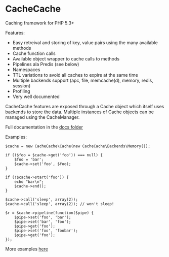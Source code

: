 # CacheCache

Caching framework for PHP 5.3+

Features:

-   Easy retreival and storing of key, value pairs using the many available methods
-   Cache function calls
-   Available object wrapper to cache calls to methods
-   Pipelines ala Predis (see below)
-   Namespaces
-   TTL variations to avoid all caches to expire at the same time
-   Multiple backends support (apc, file, memcache(d), memory, redis, session)
-   Profiling
-   Very well documented

CacheCache features are exposed through a Cache object which itself uses backends to store the data.
Multiple instances of Cache objects can be managed using the CacheManager.

Full documentation in the [docs folder](https://github.com/maximebf/CacheCache/tree/master/docs)

Examples:

    $cache = new CacheCache\Cache(new CacheCache\Backends\Memory());

    if (($foo = $cache->get('foo')) === null) {
        $foo = 'bar';
        $cache->set('foo', $foo);
    }

    if (!$cache->start('foo')) {
        echo "bar\n";
        $cache->end();
    }

    $cache->call('sleep', array(2));
    $cache->call('sleep', array(2)); // won't sleep!

    $r = $cache->pipeline(function($pipe) {
        $pipe->set('foo', 'bar');
        $pipe->set('bar', 'foo');
        $pipe->get('foo');
        $pipe->set('foo', 'foobar');
        $pipe->get('foo');
    });

More examples [here](https://github.com/maximebf/CacheCache/tree/master/examples)
